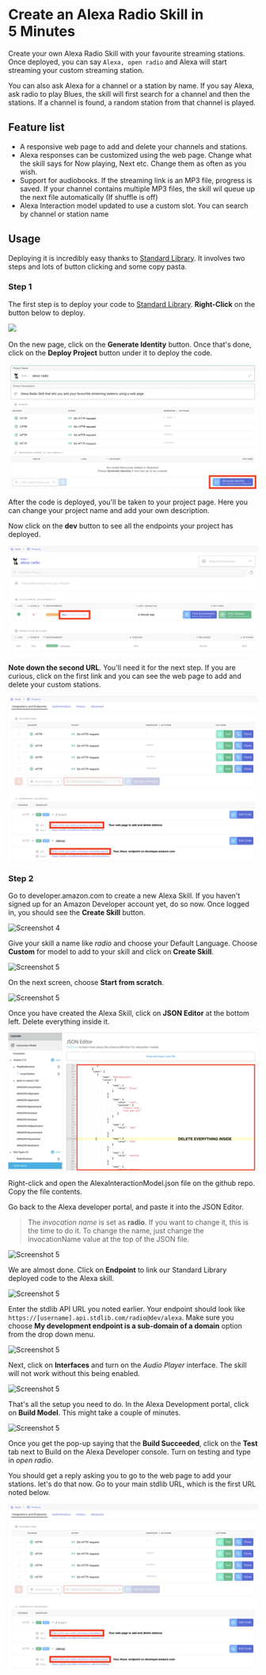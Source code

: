 # Create an Alexa Radio Skill in 5 Minutes

Create your own Alexa Radio Skill with your favourite streaming stations. Once deployed, you can say `Alexa, open radio` and Alexa will start streaming your custom streaming station. 

You can also ask Alexa for a channel or a station by name. If you say Alexa, ask radio to play Blues, the skill will first search for a channel and then the stations. If a channel is found, a random station from that channel is played.

## Feature list

- A responsive web page to add and delete your channels and stations.
- Alexa responses can be customized using the web page. Change what the skill says for Now playing, Next etc. Change them as often as you wish. 
- Support for audiobooks. If the streaming link is an MP3 file, progress is saved. If your channel contains multiple MP3 files, the skill wil queue up the next file automatically (If shuffle is off)
- Alexa Interaction model updated to use a custom slot. You can search by channel or station name


## Usage

Deploying it is incredibly easy thanks to [Standard Library](https://stdlib.com/). It involves two steps and lots of button clicking and some copy pasta.

### Step 1

The first step is to deploy your code to [Standard Library](https://stdlib.com/). **Right-Click** on the button below to deploy.

[<img src="https://deploy.stdlib.com/static/images/deploy.svg" width="192">](https://deploy.stdlib.com/)

On the new page, click on the **Generate Identity** button. Once that's done, click on the **Deploy Project** button under it to deploy the code.

![Screenshot 1](./data/tutorial/Screenshot1.png?raw=true "Screenshot 1")

After the code is deployed, you'll be taken to your project page. Here you can change your project name and add your own description.

Now click on the **dev** button to see all the endpoints your project has deployed.

![Screenshot 2](./data/tutorial/Screenshot3.png?raw=true "Screenshot 2")

**Note down the second URL**. You'll need it for the next step. If you are curious, click on the first link and you can see the web page to add and delete your custom stations.

![Screenshot 3](./data/tutorial/Screenshot4.png?raw=true "Screenshot 3")

### Step 2

 Go to developer.amazon.com to create a new Alexa Skill. If you haven't signed up for an Amazon Developer account yet, do so now. Once logged in, you should see the **Create Skill** button.

![Screenshot 4](https://cdn-images-1.medium.com/max/1600/1*jaNopqvSGVexxVfs08VsWA.png "Screenshot 4")


Give your skill a name like *radio* and choose your Default Language. Choose **Custom** for model to add to your skill and click on **Create Skill**.

![Screenshot 5](https://cdn-images-1.medium.com/max/1600/1*7PS1s_aAQx0j0Tjl6RPtYQ.png "Screenshot 5")

On the next screen, choose **Start from scratch**.

![Screenshot 5](https://cdn-images-1.medium.com/max/1600/1*C84Unc95GebCtlK4fEUnDw.png "Screenshot 5")

Once you have created the Alexa Skill, click on **JSON Editor** at the bottom left. Delete everything inside it.

![Screenshot 3](./data/tutorial/alexa_screen1.png?raw=true "Screenshot 3")

Right-click and open the AlexaInteractionModel.json file on the github repo. Copy the file contents.

Go back to the Alexa developer portal, and paste it into the JSON Editor.

>The *invocation name* is set as **radio**. If you want to change it, this is the time to do it. To change the name, just change the invocationName value at the top of the JSON file.

![Screenshot 5](https://cdn-images-1.medium.com/max/1600/1*0SmfTT43k624FdUUSRifeQ.png "Screenshot 5")

We are almost done. Click on **Endpoint** to link our Standard Library deployed code to the Alexa skill.

![Screenshot 5](https://cdn-images-1.medium.com/max/1600/1*EY7SCAnMK1spOrXNZrOLcA.png "Screenshot 5")

Enter the stdlib API URL you noted earlier. Your endpoint should look like `https://[username].api.stdlib.com/radio@dev/alexa`. Make sure you choose **My development endpoint is a sub-domain of a domain** option from the drop down menu.

![Screenshot 5](https://cdn-images-1.medium.com/max/1600/1*NksAWXycucAfi8Xyjwyj6w.png "Screenshot 5")


Next, click on **Interfaces** and turn on the *Audio Player* interface. The skill will not work without this being enabled.

![Screenshot 5](https://cdn-images-1.medium.com/max/1600/1*6RYzF4I3dIpFRQhGyhhE_g.png "Screenshot 5")


That's all the setup you need to do. In the Alexa Development portal, click on **Build Model**. This might take a couple of minutes.

![Screenshot 5](https://cdn-images-1.medium.com/max/1600/1*yhG65J3jAlXrFuC_-nHs0w.png "Screenshot 5")

Once you get the pop-up saying that the **Build Succeeded**, click on the **Test** tab next to Build on the Alexa Developer console. Turn on testing and type in *open radio*.

You should get a reply asking you to go to the web page to add your stations. let's do that now. Go to your main stdlib URL, which is the first URL noted below.

![Screenshot 3](./data/tutorial/Screenshot4.png?raw=true "Screenshot 3")






